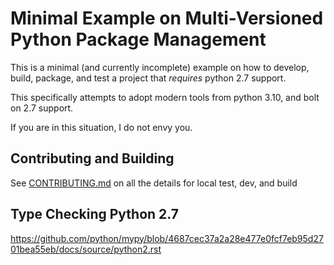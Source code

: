# Minimal Example on Multi-Versioned Python Package Management

This is a minimal (and currently incomplete) example on how to develop, build, package, and test a project that _requires_ python 2.7 support.

This specifically attempts to adopt modern tools from python 3.10, and bolt on 2.7 support.

If you are in this situation, I do not envy you.

## Contributing and Building

See [CONTRIBUTING.md](./CONTRIBUTING.md) on all the details for local test, dev, and build

## Type Checking Python 2.7

https://github.com/python/mypy/blob/4687cec37a2a28e477e0fcf7eb95d2701bea55eb/docs/source/python2.rst

